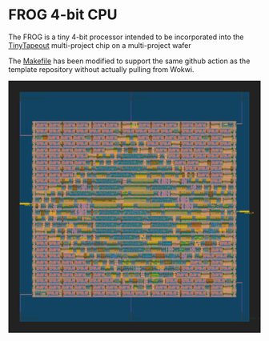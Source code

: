 # FROG 4-bit CPU

The FROG is a tiny 4-bit processor intended to be incorporated into the [TinyTapeout](https://mailchi.mp/574276e3c9d7/tinytapeout) multi-project chip on a multi-project wafer

The [Makefile](Makefile) has been modified to support the same github action as the template repository without actually pulling from Wokwi.

![](gds_render.png) 
